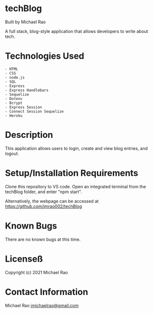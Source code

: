 # techBlog

Built by Michael Rao

A full stack, blog-style application that allows developers to write about tech.

# Technologies Used

    - HTML
    - CSS
    - node.js
    - SQL
    - Express
    - Express Handlebars
    - Sequelize
    - Dotenv
    - Bcrypt
    - Express Session
    - Connect Session Sequelize
    - Heroku

# Description

This application allows users to login, create and view blog entries, and logout.

# Setup/Installation Requirements

Clone this repository to VS code. Open an integrated terminal from the techBlog folder, and enter "npm start".

Alternatively, the webpage can be accessed at https://github.com/jmrao002/techBlog

# Known Bugs

There are no known bugs at this time.

# Licenseß

Copyright (c) 2021 Michael Rao

# Contact Information

Michael Rao jmichaelrao@gmail.com
